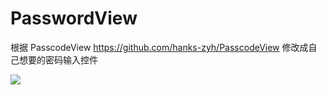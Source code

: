 # PasswordView
根据 PasscodeView https://github.com/hanks-zyh/PasscodeView 修改成自己想要的密码输入控件

[![](https://jitpack.io/v/Doris1112/PasswordView.svg)](https://jitpack.io/#Doris1112/PasswordView)

